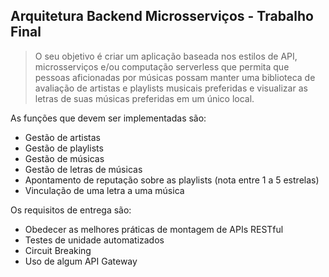 ## Arquitetura Backend Microsserviços - Trabalho Final

> O seu objetivo é criar um aplicação baseada nos estilos de API, microsserviços e/ou computação serverless que permita que pessoas aficionadas por músicas possam manter uma biblioteca de avaliação de artistas e playlists musicais preferidas e visualizar as letras de suas músicas preferidas em um único local.


As funções que devem ser implementadas são:
* Gestão de artistas 
* Gestão de playlists
* Gestão de músicas
* Gestão de letras de músicas
* Apontamento de reputação sobre as playlists (nota entre 1 a 5 estrelas)
* Vinculação de uma letra a uma música


Os requisitos de entrega são:
* Obedecer as melhores práticas de montagem de APIs RESTful
* Testes de unidade automatizados
* Circuit Breaking
* Uso de algum API Gateway 


